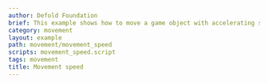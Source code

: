 ```yaml
---
author: Defold Foundation
brief: This example shows how to move a game object with accelerating speed.
category: movement
layout: example
path: movement/movement_speed
scripts: movement_speed.script
tags: movement
title: Movement speed
---
```


